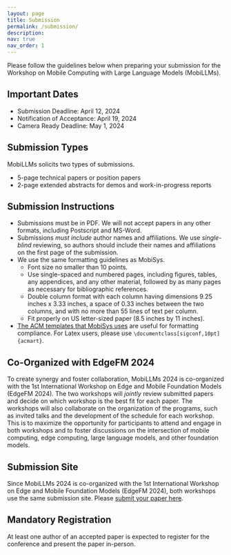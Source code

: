 ```yaml
---
layout: page
title: Submission
permalink: /submission/
description:
nav: true
nav_order: 1
---
```


Please follow the guidelines below when preparing your submission for the Workshop on Mobile
Computing with Large Language Models (MobiLLMs).

## Important Dates

* Submission Deadline: April 12, 2024
* Notification of Acceptance: April 19, 2024
* Camera Ready Deadline: May 1, 2024

## Submission Types

MobiLLMs solicits two types of submissions.

* 5-page technical papers or position papers
* 2-page extended abstracts for demos and work-in-progress reports

## Submission Instructions

* Submissions must be in PDF. We will not accept papers in any other formats, including Postscript
  and MS-Word.
* Submissions *must include* author names and affiliations. We use *single-blind* reviewing, so
  authors should include their names and affiliations on the first page of the submission.
* We use the same formatting guidelines as MobiSys.
    * Font size no smaller than 10 points.
    * Use single-spaced and numbered pages, including figures, tables, any appendices, and any other
      material, followed by as many pages as necessary for bibliographic references.
    * Double column format with each column having dimensions 9.25 inches x 3.33 inches, a space of
      0.33 inches between the two columns, and with no more than 55 lines of text per column.
    * Fit properly on US letter-sized paper (8.5 inches by 11 inches).
* [The ACM templates that MobiSys uses](https://www.acm.org/publications/proceedings-template) are
  useful for formatting compliance. For Latex users, please use
  `\documentclass[sigconf,10pt]{acmart}`.

## Co-Organized with EdgeFM 2024

To create synergy and foster collaboration, MobiLLMs 2024 is co-organized with the 1st International
Workshop on Edge and Mobile Foundation Models (EdgeFM 2024). The two workshops will *jointly* review
submitted papers and decide on which workshop is the best fit for each paper. The workshops will
also collaborate on the organization of the programs, such as invited talks and the development of
the schedule for each workshop. This is to maximize the opportunity for participants to attend and
engage in both workshops and to foster discussions on the intersection of mobile computing, edge
computing, large language models, and other foundation models.

## Submission Site

Since MobiLLMs 2024 is co-organized with the 1st International Workshop on Edge and Mobile
Foundation Models (EdgeFM 2024), both workshops use the same submission site. Please [submit your
paper here](https://edgefm24-mobillms24.hotcrp.com/).

## Mandatory Registration

At least one author of an accepted paper is expected to register for the conference and present the
paper in-person.
